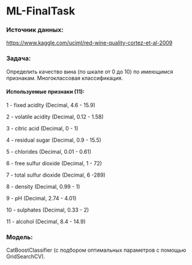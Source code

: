 # ML-FinalTask

### Источник данных: 
https://www.kaggle.com/uciml/red-wine-quality-cortez-et-al-2009

### Задача:
Определить качество вина (по шкале от 0 до 10) по имеющимся признакам. Многоклассовая классификация.

#### Используемые признаки (11):

1 - fixed acidity (Decimal, 4.6 - 15.9)

2 - volatile acidity (Decimal, 0.12 - 1.58)

3 - citric acid (Decimal, 0 - 1)

4 - residual sugar (Decimal, 0.9 - 15.5)

5 - chlorides (Decimal, 0.01 - 0.61)

6 - free sulfur dioxide (Decimal, 1 - 72)

7 - total sulfur dioxide (Decimal, 6 -289)

8 - density (Decimal, 0.99 - 1)

9 - pH (Decimal, 2.74 - 4.01)

10 - sulphates (Decimal, 0.33 - 2)

11 - alcohol (Decimal, 8.4 - 14.9)

### Модель:

CatBoostClassifier (с подбором оптимальных параметров с помощью GridSearchCV).


